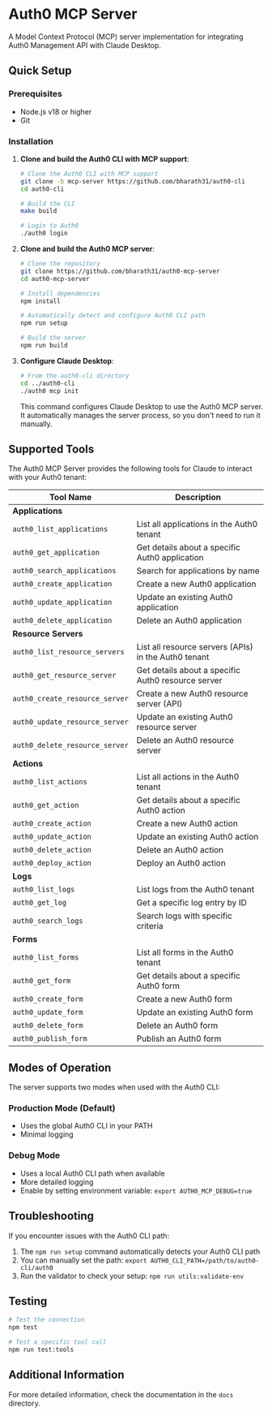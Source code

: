 # Auth0 MCP Server

A Model Context Protocol (MCP) server implementation for integrating Auth0 Management API with Claude Desktop.

## Quick Setup

### Prerequisites

- Node.js v18 or higher
- Git

### Installation

1. **Clone and build the Auth0 CLI with MCP support**:
   ```bash
   # Clone the Auth0 CLI with MCP support
   git clone -b mcp-server https://github.com/bharath31/auth0-cli
   cd auth0-cli
   
   # Build the CLI
   make build
   
   # Login to Auth0
   ./auth0 login
   ```

2. **Clone and build the Auth0 MCP server**:
   ```bash
   # Clone the repository
   git clone https://github.com/bharath31/auth0-mcp-server
   cd auth0-mcp-server
   
   # Install dependencies
   npm install
   
   # Automatically detect and configure Auth0 CLI path
   npm run setup
   
   # Build the server
   npm run build
   ```

3. **Configure Claude Desktop**:
   ```bash
   # From the auth0-cli directory
   cd ../auth0-cli
   ./auth0 mcp init
   ```

   This command configures Claude Desktop to use the Auth0 MCP server. It automatically manages the server process, so you don't need to run it manually.

## Supported Tools

The Auth0 MCP Server provides the following tools for Claude to interact with your Auth0 tenant:

| Tool Name | Description |
|-----------|-------------|
| **Applications** | |
| `auth0_list_applications` | List all applications in the Auth0 tenant |
| `auth0_get_application` | Get details about a specific Auth0 application |
| `auth0_search_applications` | Search for applications by name |
| `auth0_create_application` | Create a new Auth0 application |
| `auth0_update_application` | Update an existing Auth0 application |
| `auth0_delete_application` | Delete an Auth0 application |
| **Resource Servers** | |
| `auth0_list_resource_servers` | List all resource servers (APIs) in the Auth0 tenant |
| `auth0_get_resource_server` | Get details about a specific Auth0 resource server |
| `auth0_create_resource_server` | Create a new Auth0 resource server (API) |
| `auth0_update_resource_server` | Update an existing Auth0 resource server |
| `auth0_delete_resource_server` | Delete an Auth0 resource server |
| **Actions** | |
| `auth0_list_actions` | List all actions in the Auth0 tenant |
| `auth0_get_action` | Get details about a specific Auth0 action |
| `auth0_create_action` | Create a new Auth0 action |
| `auth0_update_action` | Update an existing Auth0 action |
| `auth0_delete_action` | Delete an Auth0 action |
| `auth0_deploy_action` | Deploy an Auth0 action |
| **Logs** | |
| `auth0_list_logs` | List logs from the Auth0 tenant |
| `auth0_get_log` | Get a specific log entry by ID |
| `auth0_search_logs` | Search logs with specific criteria |
| **Forms** | |
| `auth0_list_forms` | List all forms in the Auth0 tenant |
| `auth0_get_form` | Get details about a specific Auth0 form |
| `auth0_create_form` | Create a new Auth0 form |
| `auth0_update_form` | Update an existing Auth0 form |
| `auth0_delete_form` | Delete an Auth0 form |
| `auth0_publish_form` | Publish an Auth0 form |

## Modes of Operation

The server supports two modes when used with the Auth0 CLI:

### Production Mode (Default)
- Uses the global Auth0 CLI in your PATH
- Minimal logging

### Debug Mode
- Uses a local Auth0 CLI path when available
- More detailed logging
- Enable by setting environment variable: `export AUTH0_MCP_DEBUG=true`

## Troubleshooting

If you encounter issues with the Auth0 CLI path:

1. The `npm run setup` command automatically detects your Auth0 CLI path
2. You can manually set the path: `export AUTH0_CLI_PATH=/path/to/auth0-cli/auth0`
3. Run the validator to check your setup: `npm run utils:validate-env`

## Testing

```bash
# Test the connection
npm test

# Test a specific tool call
npm run test:tools
```

## Additional Information

For more detailed information, check the documentation in the `docs` directory. 